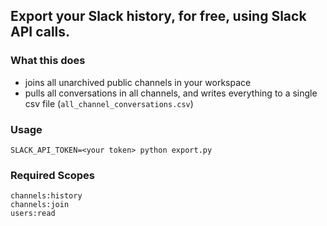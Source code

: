 ## Export your Slack history, for free, using Slack API calls.

### What this does
- joins all unarchived public channels in your workspace
- pulls all conversations in all channels, and writes everything to a single csv file (`all_channel_conversations.csv`)

### Usage
`SLACK_API_TOKEN=<your token> python export.py`

### Required Scopes 
```
channels:history
channels:join
users:read
```